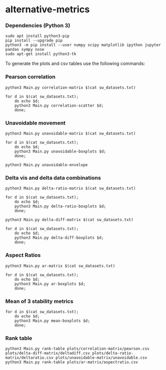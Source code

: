 # alternative-metrics

### Dependencies (Python 3)
```
sudo apt install python3-pip
pip install --upgrade pip
python3 -m pip install --user numpy scipy matplotlib ipython jupyter pandas sympy nose
sudo apt-get install python3-tk
```
To generate the plots and csv tables use the following commands:
### Pearson correlation

```
python3 Main.py correlation-matrix $(cat sw_datasets.txt)
```

```
for d in $(cat sw_datasets.txt); 
    do echo $d; 
    python3 Main.py correlation-scatter $d; 
    done;
```

### Unavoidable movement

```
python3 Main.py unavoidable-matrix $(cat sw_datasets.txt)
```

```
for d in $(cat sw_datasets.txt); 
    do echo $d; 
    python3 Main.py unavoidable-boxplots $d; 
    done;
```

```    
python3 Main.py unavoidable-envelope
```

### Delta vis and delta data combinations

```
python3 Main.py delta-ratio-matrix $(cat sw_datasets.txt)
```

```
for d in $(cat sw_datasets.txt); 
    do echo $d; 
    python3 Main.py delta-ratio-boxplots $d; 
    done;
```

```
python3 Main.py delta-diff-matrix $(cat sw_datasets.txt)
```

```
for d in $(cat sw_datasets.txt); 
    do echo $d; 
    python3 Main.py delta-diff-boxplots $d; 
    done;
```

### Aspect Ratios
```
python3 Main.py ar-matrix $(cat sw_datasets.txt)
```

```
for d in $(cat sw_datasets.txt); 
    do echo $d; 
    python3 Main.py ar-boxplots $d; 
    done;
```

### Mean of 3 stability metrics
```
for d in $(cat sw_datasets.txt); 
    do echo $d; 
    python3 Main.py mean-boxplots $d; 
    done;
```

### Rank table
```
python3 Main.py rank-table plots/correlation-matrix/pearson.csv plots/delta-diff-matrix/deltadiff.csv plots/delta-ratio-matrix/deltaratio.csv plots/unavoidable-matrix/unavoidable.csv
python3 Main.py rank-table plots/ar-matrix/aspectratio.csv
```